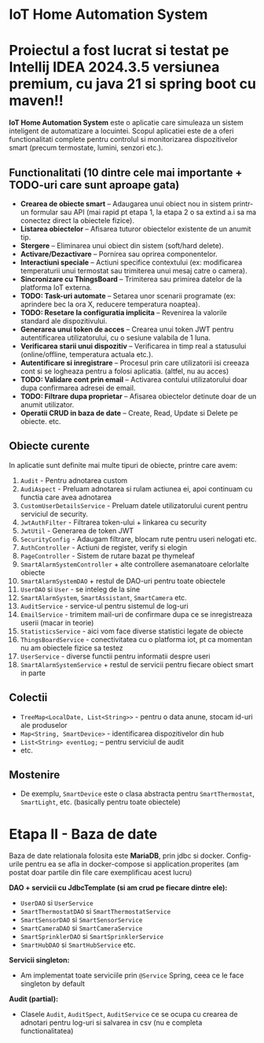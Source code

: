 # IoT Home Automation System
# Proiectul a fost lucrat si testat pe Intellij IDEA 2024.3.5 versiunea premium, cu java 21 si spring boot cu maven!!

**IoT Home Automation System** este o aplicatie care simuleaza un sistem inteligent de automatizare a locuintei. Scopul aplicatiei este de a oferi functionalitati complete pentru controlul si monitorizarea dispozitivelor smart (precum termostate, lumini, senzori etc.).

## Functionalitati (10 dintre cele mai importante + TODO-uri care sunt aproape gata)
- **Crearea de obiecte smart** – Adaugarea unui obiect nou in sistem printr-un formular sau API (mai rapid pt etapa 1, la etapa 2 o sa extind a.i sa ma conectez direct la obiectele fizice).
- **Listarea obiectelor** – Afisarea tuturor obiectelor existente de un anumit tip.
- **Stergere** – Eliminarea unui obiect din sistem (soft/hard delete).
- **Activare/Dezactivare** – Pornirea sau oprirea componentelor.
- **Interactiuni speciale** – Actiuni specifice contextului (ex: modificarea temperaturii unui termostat sau trimiterea unui mesaj catre o camera).
- **Sincronizare cu ThingsBoard** – Trimiterea sau primirea datelor de la platforma IoT externa.
- **TODO: Task-uri automate** – Setarea unor scenarii programate (ex: aprindere bec la ora X, reducere temperatura noaptea).
- **TODO: Resetare la configuratia implicita** – Revenirea la valorile standard ale dispozitivului.
- **Generarea unui token de acces** – Crearea unui token JWT pentru autentificarea utilizatorului, cu o sesiune valabila de 1 luna.
- **Verificarea starii unui dispozitiv** – Verificarea in timp real a statusului (online/offline, temperatura actuala etc.).
- **Autentificare si inregistrare** – Procesul prin care utilizatorii isi creeaza cont si se logheaza pentru a folosi aplicatia. (altfel, nu au acces)
- **TODO: Validare cont prin email** – Activarea contului utilizatorului doar dupa confirmarea adresei de email.
- **TODO: Filtrare dupa proprietar** – Afisarea obiectelor detinute doar de un anumit utilizator.
- **Operatii CRUD in baza de date** – Create, Read, Update si Delete pe obiecte.
etc. 

## Obiecte curente

In aplicatie sunt definite mai multe tipuri de obiecte, printre care avem:

1. `Audit` - Pentru adnotarea custom
2. `AudiAspect` - Preluam adnotarea si rulam actiunea ei, apoi continuam cu functia care avea adnotarea
3. `CustomUserDetailsService` - Preluam datele utilizatorului curent pentru serviciul de  security.
4. `JwtAuthFilter` - Filtrarea token-ului + linkarea cu security
5. `JwtUtil` - Generarea de token JWT
6. `SecurityConfig` - Adaugam filtrare, blocam rute pentru useri nelogati etc.
7. `AuthController` - Actiuni de register, verify si elogin
8. `PageController` - Sistem de rutare bazat pe thymeleaf
9. `SmartAlarmSystemController` + alte controllere asemanatoare celorlalte obiecte
10. `SmartAlarmSystemDAO` + restul de DAO-uri pentru toate obiectele
11. `UserDAO` si `User` - se inteleg de la sine
12. `SmartAlarmSystem`, `SmartAssistant`, `SmartCamera` etc.
13. `AuditService` - service-ul pentru sistemul de log-uri
14. `EmailService` - trimitem mail-uri de confirmare dupa ce se inregistreaza userii (macar in teorie)
15. `StatisticsService` - aici vom face diverse statistici legate de obiecte
16. `ThingsBoardService` - conectivitatea cu o platforma iot, pt ca momentan nu am obiectele fizice sa testez
17. `UserService` - diverse functii pentru informatii despre useri
18. `SmartAlarmSystemService` + restul de servicii pentru fiecare obiect smart in parte

## Colectii

- `TreeMap<LocalDate, List<String>>` - pentru o data anune, stocam id-uri ale produselor
- `Map<String, SmartDevice>` - identificarea dispozitivelor din hub
- `List<String> eventLog;` – pentru serviciul de audit
- etc.

## Mostenire

- De exemplu, `SmartDevice` este o clasa abstracta pentru `SmartThermostat`, `SmartLight`, etc. (basically pentru toate obiectele)

# Etapa II - Baza de date
Baza de date relationala folosita este **MariaDB**, prin jdbc si docker. Config-urile pentru ea se afla in docker-compose si application.properites (am postat doar partile din file care exemplificau acest lucru)

**DAO + servicii cu JdbcTemplate (si am crud pe fiecare dintre ele):**
- `UserDAO` si `UserService`
- `SmartThermostatDAO` si `SmartThermostatService`
- `SmartSensorDAO` si `SmartSensorService`
- `SmartCameraDAO` si `SmartCameraService`
- `SmartSprinklerDAO` si `SmartSprinklerService`
- `SmartHubDAO` si `SmartHubService`
etc.


**Servicii singleton:**
- Am implementat toate serviciile prin `@Service` Spring, ceea ce le face singleton by default


**Audit (partial):**

- Clasele `Audit`, `AuditSpect`, `AuditService` ce se ocupa cu crearea de adnotari pentru log-uri si salvarea in csv (nu e completa functionalitatea)
